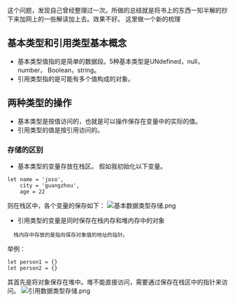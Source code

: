这个问题，发现自己曾经整理过一次。所做的总结就是将书上的东西一知半解的抄下来加网上的一些解读加上去。效果不好。
这里做一个新的梳理

## 基本类型和引用类型基本概念
+ 基本类型值指的是简单的数据段。5种基本类型是UNdefined，null， number， Boolean，string。
+ 引用类型指的是可能有多个值构成的对象。

## 两种类型的操作

+ 基本类型是按值访问的，也就是可以操作保存在变量中的实际的值。
+ 引用类型的值是按引用访问的。

### 存储的区别
+ 基本类型的变量存放在栈区。
假如我初始化以下变量。
```
let name = 'joso',
    city = 'guangzhou',
    age = 22
```
则在栈区中，各个变量的保存如下：
![基本数据类型存储.png](https://github.com/Hillkinsh/javascript/blob/master/image/1.png)

+ 引用类型的变量是同时保存在栈内存和堆内存中的对象
```
  栈内存中存放的是指向保存对象值的地址的指针。
```
举例：
```
let person1 = {}
let person2 = {}
```
其首先是将对象保存在堆中。堆不能直接访问，需要通过保存在栈区中的指针来访问。
![引用数据类型存储.png](https://github.com/Hillkinsh/javascript/blob/master/image/2.png)
